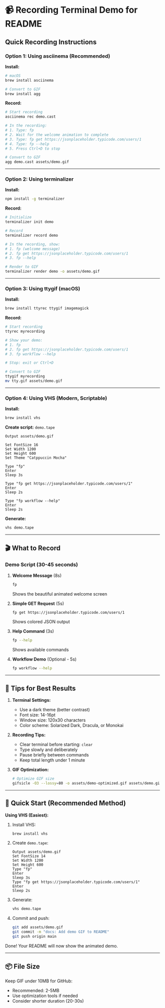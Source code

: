 # 📹 Recording Terminal Demo for README

## Quick Recording Instructions

### Option 1: Using asciinema (Recommended)

**Install:**
```bash
# macOS
brew install asciinema

# Convert to GIF
brew install agg
```

**Record:**
```bash
# Start recording
asciinema rec demo.cast

# In the recording:
# 1. Type: fp
# 2. Wait for the welcome animation to complete
# 3. Type: fp get https://jsonplaceholder.typicode.com/users/1
# 4. Type: fp --help
# 5. Press Ctrl+D to stop

# Convert to GIF
agg demo.cast assets/demo.gif
```

---

### Option 2: Using terminalizer

**Install:**
```bash
npm install -g terminalizer
```

**Record:**
```bash
# Initialize
terminalizer init demo

# Record
terminalizer record demo

# In the recording, show:
# 1. fp (welcome message)
# 2. fp get https://jsonplaceholder.typicode.com/users/1
# 3. fp --help

# Render to GIF
terminalizer render demo -o assets/demo.gif
```

---

### Option 3: Using ttygif (macOS)

**Install:**
```bash
brew install ttyrec ttygif imagemagick
```

**Record:**
```bash
# Start recording
ttyrec myrecording

# Show your demo:
# 1. fp
# 2. fp get https://jsonplaceholder.typicode.com/users/1
# 3. fp workflow --help

# Stop: exit or Ctrl+D

# Convert to GIF
ttygif myrecording
mv tty.gif assets/demo.gif
```

---

### Option 4: Using VHS (Modern, Scriptable)

**Install:**
```bash
brew install vhs
```

**Create script:** `demo.tape`
```tape
Output assets/demo.gif

Set FontSize 16
Set Width 1200
Set Height 600
Set Theme "Catppuccin Mocha"

Type "fp"
Enter
Sleep 3s

Type "fp get https://jsonplaceholder.typicode.com/users/1"
Enter
Sleep 2s

Type "fp workflow --help"
Enter
Sleep 2s
```

**Generate:**
```bash
vhs demo.tape
```

---

## 🎬 What to Record

### Demo Script (30-45 seconds)

1. **Welcome Message** (8s)
   ```bash
   fp
   ```
   Shows the beautiful animated welcome screen

2. **Simple GET Request** (5s)
   ```bash
   fp get https://jsonplaceholder.typicode.com/users/1
   ```
   Shows colored JSON output

3. **Help Command** (3s)
   ```bash
   fp --help
   ```
   Shows available commands

4. **Workflow Demo** (Optional - 5s)
   ```bash
   fp workflow --help
   ```

---

## 📝 Tips for Best Results

1. **Terminal Settings:**
   - Use a dark theme (better contrast)
   - Font size: 14-16pt
   - Window size: 120x30 characters
   - Color scheme: Solarized Dark, Dracula, or Monokai

2. **Recording Tips:**
   - Clear terminal before starting: `clear`
   - Type slowly and deliberately
   - Pause briefly between commands
   - Keep total length under 1 minute

3. **GIF Optimization:**
   ```bash
   # Optimize GIF size
   gifsicle -O3 --lossy=80 -o assets/demo-optimized.gif assets/demo.gif
   ```

---

## 🎯 Quick Start (Recommended Method)

**Using VHS (Easiest):**

1. Install VHS:
   ```bash
   brew install vhs
   ```

2. Create `demo.tape`:
   ```tape
   Output assets/demo.gif
   Set FontSize 14
   Set Width 1200
   Set Height 600
   Type "fp"
   Enter
   Sleep 3s
   Type "fp get https://jsonplaceholder.typicode.com/users/1"
   Enter
   Sleep 2s
   ```

3. Generate:
   ```bash
   vhs demo.tape
   ```

4. Commit and push:
   ```bash
   git add assets/demo.gif
   git commit -m "docs: Add demo GIF to README"
   git push origin main
   ```

Done! Your README will now show the animated demo.

---

## 📦 File Size

Keep GIF under 10MB for GitHub:
- Recommended: 2-5MB
- Use optimization tools if needed
- Consider shorter duration (20-30s)

